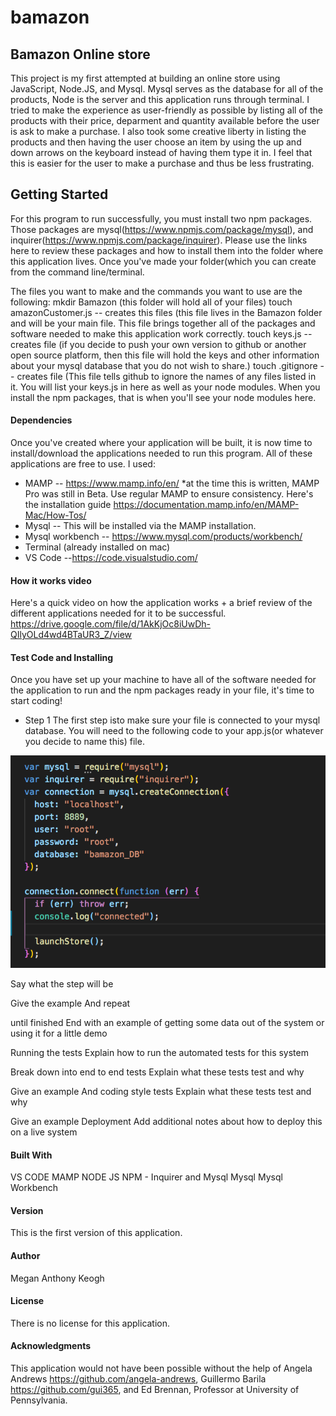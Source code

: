 # bamazon

## Bamazon Online store

This project is my first attempted at building an online store using JavaScript, Node.JS, and Mysql. Mysql serves as the database for all of the products, Node is the server and this application runs through terminal. I tried to make the experience as user-friendly as possible by listing all of the products with their price, deparment and quantity available before the user is ask to make a purchase. 
I also took some creative liberty in listing the products and then having the user choose an item by using the up and down arrows on the keyboard instead of having them type it in. I feel that this is easier for the user to make a purchase and thus be less frustrating. 

## Getting Started
For this program to run successfully, you must install two npm packages. Those packages are mysql(https://www.npmjs.com/package/mysql), and inquirer(https://www.npmjs.com/package/inquirer). Please use the links here to review these packages and how to install them into the folder where this application lives. 
Once you've made your folder(which you can create from the command line/terminal. 

The files you want to make and the commands you want to use are the following:
mkdir Bamazon (this folder will hold all of your files)
touch amazonCustomer.js -- creates this files (this file lives in the Bamazon folder and will be your main file. This file brings together all of the packages and software needed to make this application work correctly.
touch keys.js -- creates file (if you decide to push your own version to github or another open source platform, then this file will hold the keys and other information about your mysql database that you do not wish to share.) 
touch .gitignore -- creates file (This file tells github to ignore the names of any files listed in it. You will list your keys.js in here as well as your node modules. When you install the npm packages, that is when you'll see your node modules here. 

#### Dependencies
Once you've created where your application will be built, it is now time to install/download the applications needed to run this program. All of these applications are free to use. 
I used:
 * MAMP -- https://www.mamp.info/en/ *at the time this is written, MAMP Pro was still in Beta. Use regular MAMP to ensure consistency.  Here's the installation guide https://documentation.mamp.info/en/MAMP-Mac/How-Tos/
 * Mysql -- This will be installed via the MAMP installation.
 * Mysql workbench -- https://www.mysql.com/products/workbench/ 
 * Terminal (already installed on mac)
 * VS Code --https://code.visualstudio.com/

#### How it works video
Here's a quick video on how the application works + a brief review of the different applications needed for it to be successful. https://drive.google.com/file/d/1AkKjOc8iUwDh-QIlyOLd4wd4BTaUR3_Z/view

#### Test Code and Installing 
Once you have set up your machine to have all of the software needed for the application to run and the npm packages ready in your file, it's time to start coding! 

* Step 1
The first step isto make sure your file is connected to your mysql database. You will need to the following code to your app.js(or whatever you decide to name this) file. 

![Code Screenshot](/screenshotcode.png)

Say what the step will be

Give the example
And repeat

until finished
End with an example of getting some data out of the system or using it for a little demo

Running the tests
Explain how to run the automated tests for this system

Break down into end to end tests
Explain what these tests test and why

Give an example
And coding style tests
Explain what these tests test and why

Give an example
Deployment
Add additional notes about how to deploy this on a live system

#### Built With
VS CODE
MAMP
NODE JS
NPM - Inquirer and Mysql
Mysql
Mysql Workbench

#### Version
This is the first version of this application.

#### Author
Megan Anthony Keogh

#### License
There is no license for this application. 

#### Acknowledgments
This application would not have been possible without the help of Angela Andrews https://github.com/angela-andrews, Guillermo Barila https://github.com/gui365, and Ed Brennan, Professor at University of Pennsylvania.  
